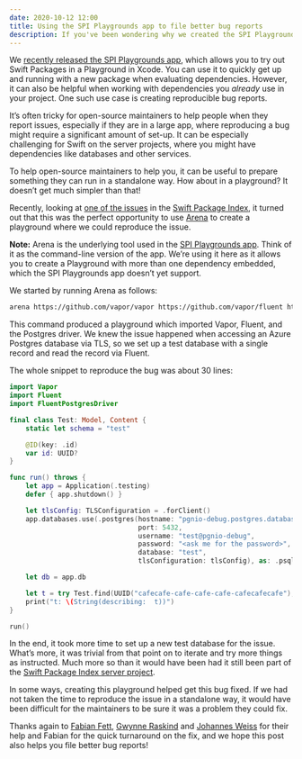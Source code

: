 ```yaml
---
date: 2020-10-12 12:00
title: Using the SPI Playgrounds app to file better bug reports
description: If you've been wondering why we created the SPI Playgrounds app, read on for a story where we used a playground to file a better bug report in the Vapor project.
---
```


We [recently released the SPI Playgrounds app](/posts/launching-the-swift-package-index-playgrounds-app-for-macos), which allows you to try out Swift Packages in a Playground in Xcode. You can use it to quickly get up and running with a new package when evaluating dependencies. However, it can also be helpful when working with dependencies you _already_ use in your project. One such use case is creating reproducible bug reports.

It’s often tricky for open-source maintainers to help people when they report issues, especially if they are in a large app, where reproducing a bug might require a significant amount of set-up. It can be especially challenging for Swift on the server projects, where you might have dependencies like databases and other services.

To help open-source maintainers to help you, it can be useful to prepare something they can run in a standalone way. How about in a playground? It doesn’t get much simpler than that!

Recently, looking at [one of the issues](https://github.com/SwiftPackageIndex/SwiftPackageIndex-Server/issues/1015) in the [Swift Package Index](https://swiftpackageindex.com), it turned out that this was the perfect opportunity to use [Arena](https://github.com:finestructure/Arena) to create a playground where we could reproduce the issue.

**Note:** Arena is the underlying tool used in the [SPI Playgrounds app](https://swiftpackageindex.com/try-in-a-playground/). Think of it as the command-line version of the app. We’re using it here as it allows you to create a Playground with more than one dependency embedded, which the SPI Playgrounds app doesn’t yet support.

We started by running Arena as follows:

```bash
arena https://github.com/vapor/vapor https://github.com/vapor/fluent https://github.com/vapor/fluent-postgres-driver -o ssl-error-repro
```

This command produced a playground which imported Vapor, Fluent, and the Postgres driver. We knew the issue happened when accessing an Azure Postgres database via TLS, so we set up a test database with a single record and read the record via Fluent.

The whole snippet to reproduce the bug was about 30 lines:

```swift
import Vapor
import Fluent
import FluentPostgresDriver

final class Test: Model, Content {
    static let schema = "test"

    @ID(key: .id)
    var id: UUID?
}

func run() throws {
    let app = Application(.testing)
    defer { app.shutdown() }

    let tlsConfig: TLSConfiguration = .forClient()
    app.databases.use(.postgres(hostname: "pgnio-debug.postgres.database.azure.com",
                                port: 5432,
                                username: "test@pgnio-debug",
                                password: "<ask me for the password>",
                                database: "test",
                                tlsConfiguration: tlsConfig), as: .psql)

    let db = app.db

    let t = try Test.find(UUID("cafecafe-cafe-cafe-cafe-cafecafecafe"), on: db).wait()
    print("t: \(String(describing:  t))")
}

run()
```

In the end, it took more time to set up a new test database for the issue. What’s more, it was trivial from that point on to iterate and try more things as instructed. Much more so than it would have been had it still been part of the [Swift Package Index server project](https://github.com/SwiftPackageIndex/SwiftPackageIndex-Server).

In some ways, creating this playground helped get this bug fixed. If we had not taken the time to reproduce the issue in a standalone way, it would have been difficult for the maintainers to be sure it was a problem they could fix.

Thanks again to [Fabian Fett](https://twitter.com/fabianfett), [Gwynne Raskind](https://twitter.com/_angeloidbeta) and [Johannes Weiss](https://twitter.com/johannesweiss) for their help and Fabian for the quick turnaround on the fix, and we hope this post also helps you file better bug reports!
